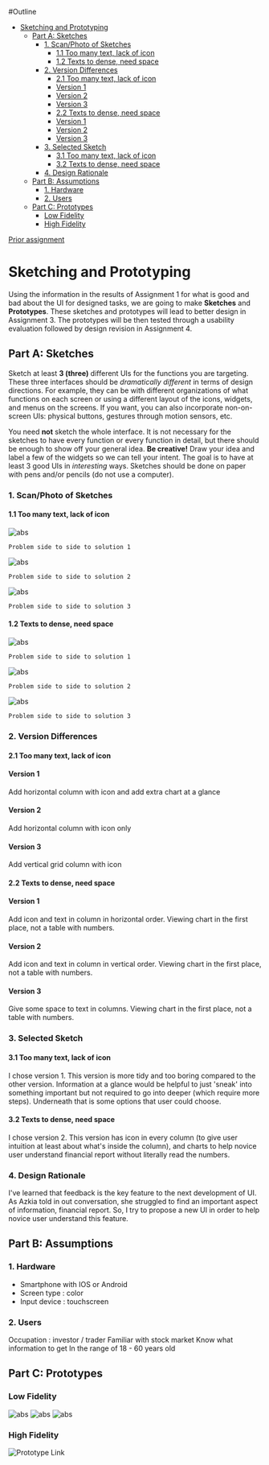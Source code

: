 #Outline

- [Sketching and Prototyping](#sketching-and-prototyping)
  - [Part A: Sketches](#part-a-sketches)
    - [1. Scan/Photo of Sketches](#1-scanphoto-of-sketches)
      - [1.1 Too many text, lack of icon](#11-too-many-text-lack-of-icon)
      - [1.2 Texts to dense, need space](#12-texts-to-dense-need-space)
    - [2. Version Differences](#2-version-differences)
      - [2.1 Too many text, lack of icon](#21-too-many-text-lack-of-icon)
      - [Version 1](#version-1)
      - [Version 2](#version-2)
      - [Version 3](#version-3)
      - [2.2 Texts to dense, need space](#22-texts-to-dense-need-space)
      - [Version 1](#version-1-1)
      - [Version 2](#version-2-1)
      - [Version 3](#version-3-1)
    - [3. Selected Sketch](#3-selected-sketch)
      - [3.1 Too many text, lack of icon](#31-too-many-text-lack-of-icon)
      - [3.2 Texts to dense, need space](#32-texts-to-dense-need-space)
    - [4. Design Rationale](#4-design-rationale)
  - [Part B: Assumptions](#part-b-assumptions)
    - [1. Hardware](#1-hardware)
    - [2. Users](#2-users)
  - [Part C: Prototypes](#part-c-prototypes)
    - [Low Fidelity](#low-fidelity)
    - [High Fidelity](#high-fidelity)

[Prior assignment](https://github.com/hci-a-if-its-2019/assignment-1-aufawibowo)
# Sketching and Prototyping
Using the information in the results of Assignment 1 for what is good and bad about the UI for designed tasks, we are going to make **Sketches** and **Prototypes**. These sketches and prototypes will lead to better design in Assignment 3. The prototypes will be then tested through a usability evaluation followed by design revision in Assignment 4.

## Part A: Sketches
Sketch at least **3 (three)** different UIs for the functions you are targeting. These three interfaces should be _dramatically different_ in terms of design directions. For example, they can be with different organizations of what functions on each screen or using a different layout of the icons, widgets, and menus on the screens. If you want, you can also incorporate non-on-screen UIs: physical buttons, gestures through motion sensors, etc.

You need **not** sketch the whole interface. It is not necessary for the sketches to have every function or every function in detail, but there should be enough to show off your general idea. **Be creative!** Draw your idea and label a few of the widgets so we can tell your intent. The goal is to have at least 3 good UIs in *interesting* ways. Sketches should be done on paper with pens and/or pencils (do not use a computer).

### 1. Scan/Photo of Sketches

#### 1.1 Too many text, lack of icon

![abs](img/case11.jpg)
```
Problem side to side to solution 1
```
![abs](img/case12.jpg)
```
Problem side to side to solution 2
```
![abs](img/case13.jpg)
```
Problem side to side to solution 3
```
#### 1.2 Texts to dense, need space

![abs](img/case21.jpg)
```
Problem side to side to solution 1
```
![abs](img/case22.jpg)
```
Problem side to side to solution 2
```
![abs](img/case23.jpg)
```
Problem side to side to solution 3
```

### 2. Version Differences

#### 2.1 Too many text, lack of icon
#### Version 1
Add horizontal column with icon and add extra chart at a glance
#### Version 2
Add horizontal column with icon only
#### Version 3
Add vertical grid column with icon
#### 2.2 Texts to dense, need space
#### Version 1
Add icon and text in column in horizontal order. Viewing chart in the first place, not a table with numbers.
#### Version 2
Add icon and text in column in vertical order. Viewing chart in the first place, not a table with numbers.
#### Version 3
Give some space to text in columns. Viewing chart in the first place, not a table with numbers.

### 3. Selected Sketch

#### 3.1 Too many text, lack of icon
I chose version 1. This version is more tidy and too boring compared to the other version. Information at a glance would be helpful to just 'sneak' into something important but not required to go into deeper (which require more steps). Underneath that is some options that user could choose.
#### 3.2 Texts to dense, need space
I chose version 2. This version has icon in every column (to give user intuition at least about what's inside the column), and charts to help novice user understand financial report without literally read the numbers.

### 4. Design Rationale
I've learned that feedback is the key feature to the next development of UI. As Azkia told in out conversation, she struggled to find an important aspect of information, financial report. So, I try to propose a new UI in order to help novice user understand this feature.

## Part B: Assumptions
### 1. Hardware

- Smartphone with IOS or Android
- Screen type : color
- Input device : touchscreen

### 2. Users
Occupation : investor / trader
Familiar with stock market
Know what information to get
In the range of 18 - 60 years old

## Part C: Prototypes
### Low Fidelity
![abs](img/invision-sketch-1.JPG)
![abs](img/invision-sketch-2.JPG)
![abs](img/timeline.JPG)

### High Fidelity
![Prototype Link](https://1drv.ms/p/s!AsNpTGu6-HCVhLYBHEgqqV4V2e7GdQ)



